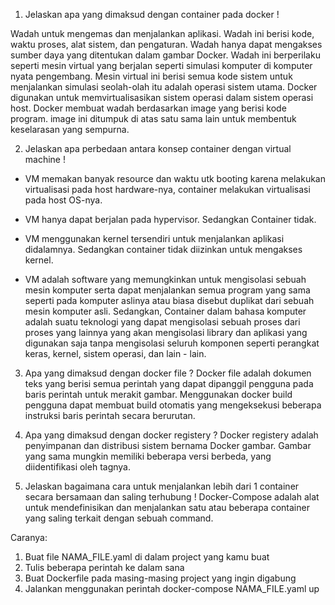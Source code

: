 1. Jelaskan apa yang dimaksud dengan container pada docker !

Wadah untuk mengemas dan menjalankan aplikasi. Wadah ini berisi kode, waktu proses, alat sistem, dan pengaturan. Wadah hanya dapat mengakses sumber daya yang ditentukan dalam gambar Docker. Wadah ini berperilaku seperti mesin virtual yang berjalan seperti simulasi komputer di komputer nyata pengembang. Mesin virtual ini berisi semua kode sistem untuk menjalankan simulasi seolah-olah itu adalah operasi sistem utama. Docker digunakan untuk memvirtualisasikan sistem operasi dalam sistem operasi host. Docker membuat wadah berdasarkan image yang berisi kode program. image ini ditumpuk di atas satu sama lain untuk membentuk keselarasan yang sempurna.

2. Jelaskan apa perbedaan antara konsep container dengan virtual machine !

- VM memakan banyak resource dan waktu utk booting karena melakukan virtualisasi pada host hardware-nya, container melakukan virtualisasi pada host OS-nya.

- VM hanya dapat berjalan pada hypervisor. Sedangkan Container tidak.

- VM menggunakan kernel tersendiri untuk menjalankan aplikasi didalamnya. Sedangkan container tidak diizinkan untuk mengakses kernel.

- VM adalah software yang memungkinkan untuk mengisolasi sebuah mesin komputer serta dapat menjalankan semua program yang sama seperti pada komputer aslinya atau biasa disebut duplikat dari sebuah mesin komputer asli. Sedangkan, Container dalam bahasa komputer adalah suatu teknologi yang dapat mengisolasi sebuah proses dari proses yang lainnya yang akan mengisolasi library dan aplikasi yang digunakan saja tanpa mengisolasi seluruh komponen seperti perangkat keras, kernel, sistem operasi, dan lain - lain.

3. Apa yang dimaksud dengan docker file ?
   Docker file adalah dokumen teks yang berisi semua perintah yang dapat dipanggil pengguna pada baris perintah untuk merakit gambar. Menggunakan docker build pengguna dapat membuat build otomatis yang mengeksekusi beberapa instruksi baris perintah secara berurutan.

4. Apa yang dimaksud dengan docker registery ?
   Docker registery adalah penyimpanan dan distribusi sistem bernama Docker gambar. Gambar yang sama mungkin memiliki beberapa versi berbeda, yang diidentifikasi oleh tagnya.

5. Jelaskan bagaimana cara untuk menjalankan lebih dari 1 container secara bersamaan dan saling terhubung !
   Docker-Compose adalah alat untuk mendefinisikan dan menjalankan satu atau beberapa container yang saling terkait dengan sebuah command.

Caranya:

1. Buat file NAMA_FILE.yaml di dalam project yang kamu buat
2. Tulis beberapa perintah ke dalam sana
3. Buat Dockerfile pada masing-masing project yang ingin digabung
4. Jalankan menggunakan perintah
   docker-compose NAMA_FILE.yaml up
